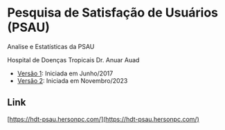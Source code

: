 # Pesquisa de Satisfação de Usuários (PSAU)

Analise e Estatísticas da PSAU

Hospital de Doenças Tropicais Dr. Anuar Auad

- [Versão 1](v1/): Iniciada em Junho/2017
- [Versão 2](v2/): Iniciada em Novembro/2023

## Link

[https://hdt-psau.hersonpc.com/](https://hdt-psau.hersonpc.com/)

